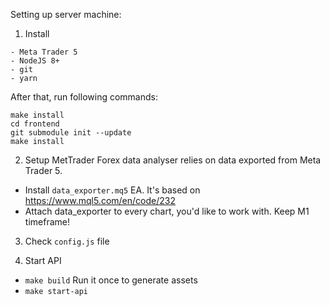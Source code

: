 Setting up server machine:

1. Install
```
- Meta Trader 5
- NodeJS 8+
- git
- yarn
```
After that, run following commands:
```
make install
cd frontend
git submodule init --update
make install
```

2. Setup MetTrader
Forex data analyser relies on data exported from Meta Trader 5.
- Install `data_exporter.mq5` EA. It's based on https://www.mql5.com/en/code/232
- Attach data_exporter to every chart, you'd like to work with. Keep M1 timeframe!

3. Check `config.js` file

3. Start API
- `make build` Run it once to generate assets
- `make start-api`
